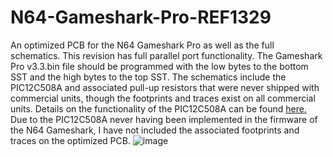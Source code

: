 # N64-Gameshark-Pro-REF1329
An optimized PCB for the N64 Gameshark Pro as well as the full schematics. This revision has full parallel port functionality. The Gameshark Pro v3.3.bin file should be programmed with the low bytes to the bottom SST and the high bytes to the top SST. The schematics include the PIC12C508A and associated pull-up resistors that were never shipped with commercial units, though the footprints and traces exist on all commercial units. Details on the functionality of the PIC12C508A can be found [here.](https://github.com/parasyte/picard) Due to the PIC12C508A never having been implemented in the firmware of the N64 Gameshark, I have not included the associated footprints and traces on the optimized PCB.
![image](https://github.com/Modman/N64-Gameshark-Pro-REF1329/blob/main/REF1329.png)
